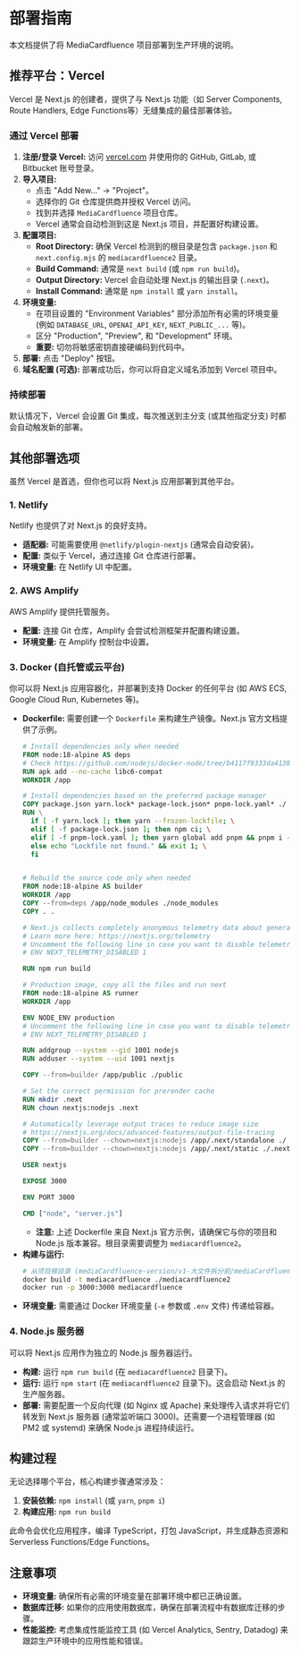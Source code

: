 # 部署指南

本文档提供了将 MediaCardfluence 项目部署到生产环境的说明。

## 推荐平台：Vercel

Vercel 是 Next.js 的创建者，提供了与 Next.js 功能（如 Server Components, Route Handlers, Edge Functions等）无缝集成的最佳部署体验。

### 通过 Vercel 部署

1.  **注册/登录 Vercel:** 访问 [vercel.com](https://vercel.com/) 并使用你的 GitHub, GitLab, 或 Bitbucket 账号登录。
2.  **导入项目:**
    *   点击 "Add New..." -> "Project"。
    *   选择你的 Git 仓库提供商并授权 Vercel 访问。
    *   找到并选择 `MediaCardfluence` 项目仓库。
    *   Vercel 通常会自动检测到这是 Next.js 项目，并配置好构建设置。
3.  **配置项目:**
    *   **Root Directory:** 确保 Vercel 检测到的根目录是包含 `package.json` 和 `next.config.mjs` 的 `mediacardfluence2` 目录。
    *   **Build Command:** 通常是 `next build` (或 `npm run build`)。
    *   **Output Directory:** Vercel 会自动处理 Next.js 的输出目录 (`.next`)。
    *   **Install Command:** 通常是 `npm install` 或 `yarn install`。
4.  **环境变量:**
    *   在项目设置的 "Environment Variables" 部分添加所有必需的环境变量 (例如 `DATABASE_URL`, `OPENAI_API_KEY`, `NEXT_PUBLIC_...` 等)。
    *   区分 "Production", "Preview", 和 "Development" 环境。
    *   **重要:** 切勿将敏感密钥直接硬编码到代码中。
5.  **部署:** 点击 "Deploy" 按钮。
6.  **域名配置 (可选):** 部署成功后，你可以将自定义域名添加到 Vercel 项目中。

### 持续部署

默认情况下，Vercel 会设置 Git 集成，每次推送到主分支 (或其他指定分支) 时都会自动触发新的部署。

## 其他部署选项

虽然 Vercel 是首选，但你也可以将 Next.js 应用部署到其他平台。

### 1. Netlify

Netlify 也提供了对 Next.js 的良好支持。

*   **适配器:** 可能需要使用 `@netlify/plugin-nextjs` (通常会自动安装)。
*   **配置:** 类似于 Vercel，通过连接 Git 仓库进行部署。
*   **环境变量:** 在 Netlify UI 中配置。

### 2. AWS Amplify

AWS Amplify 提供托管服务。

*   **配置:** 连接 Git 仓库，Amplify 会尝试检测框架并配置构建设置。
*   **环境变量:** 在 Amplify 控制台中设置。

### 3. Docker (自托管或云平台)

你可以将 Next.js 应用容器化，并部署到支持 Docker 的任何平台 (如 AWS ECS, Google Cloud Run, Kubernetes 等)。

*   **Dockerfile:** 需要创建一个 `Dockerfile` 来构建生产镜像。Next.js 官方文档提供了示例。
    ```dockerfile
    # Install dependencies only when needed
    FROM node:18-alpine AS deps
    # Check https://github.com/nodejs/docker-node/tree/b4117f9333da4138b03a546ec926ef50a31506c3#nodealpine to understand why libc6-compat might be needed.
    RUN apk add --no-cache libc6-compat
    WORKDIR /app

    # Install dependencies based on the preferred package manager
    COPY package.json yarn.lock* package-lock.json* pnpm-lock.yaml* ./
    RUN \
      if [ -f yarn.lock ]; then yarn --frozen-lockfile; \
      elif [ -f package-lock.json ]; then npm ci; \
      elif [ -f pnpm-lock.yaml ]; then yarn global add pnpm && pnpm i --frozen-lockfile; \
      else echo "Lockfile not found." && exit 1; \
      fi


    # Rebuild the source code only when needed
    FROM node:18-alpine AS builder
    WORKDIR /app
    COPY --from=deps /app/node_modules ./node_modules
    COPY . .

    # Next.js collects completely anonymous telemetry data about general usage.
    # Learn more here: https://nextjs.org/telemetry
    # Uncomment the following line in case you want to disable telemetry during the build.
    # ENV NEXT_TELEMETRY_DISABLED 1

    RUN npm run build

    # Production image, copy all the files and run next
    FROM node:18-alpine AS runner
    WORKDIR /app

    ENV NODE_ENV production
    # Uncomment the following line in case you want to disable telemetry during runtime.
    # ENV NEXT_TELEMETRY_DISABLED 1

    RUN addgroup --system --gid 1001 nodejs
    RUN adduser --system --uid 1001 nextjs

    COPY --from=builder /app/public ./public

    # Set the correct permission for prerender cache
    RUN mkdir .next
    RUN chown nextjs:nodejs .next

    # Automatically leverage output traces to reduce image size
    # https://nextjs.org/docs/advanced-features/output-file-tracing
    COPY --from=builder --chown=nextjs:nodejs /app/.next/standalone ./
    COPY --from=builder --chown=nextjs:nodejs /app/.next/static ./.next/static

    USER nextjs

    EXPOSE 3000

    ENV PORT 3000

    CMD ["node", "server.js"]
    ```
    *   **注意:** 上述 Dockerfile 来自 Next.js 官方示例，请确保它与你的项目和 Node.js 版本兼容。根目录需要调整为 `mediacardfluence2`。
*   **构建与运行:**
    ```bash
    # 从项目根目录 (mediaCardfluence-version/v1-大文件拆分前/mediaCardfluence/mediaCardfluence2-root)
    docker build -t mediacardfluence ./mediacardfluence2
    docker run -p 3000:3000 mediacardfluence
    ```
*   **环境变量:** 需要通过 Docker 环境变量 (`-e` 参数或 `.env` 文件) 传递给容器。

### 4. Node.js 服务器

可以将 Next.js 应用作为独立的 Node.js 服务器运行。

*   **构建:** 运行 `npm run build` (在 `mediacardfluence2` 目录下)。
*   **运行:** 运行 `npm start` (在 `mediacardfluence2` 目录下)。这会启动 Next.js 的生产服务器。
*   **部署:** 需要配置一个反向代理 (如 Nginx 或 Apache) 来处理传入请求并将它们转发到 Next.js 服务器 (通常监听端口 3000)。还需要一个进程管理器 (如 PM2 或 systemd) 来确保 Node.js 进程持续运行。

## 构建过程

无论选择哪个平台，核心构建步骤通常涉及：

1.  **安装依赖:** `npm install` (或 `yarn`, `pnpm i`)
2.  **构建应用:** `npm run build`

此命令会优化应用程序，编译 TypeScript，打包 JavaScript，并生成静态资源和 Serverless Functions/Edge Functions。

## 注意事项

*   **环境变量:** 确保所有必需的环境变量在部署环境中都已正确设置。
*   **数据库迁移:** 如果你的应用使用数据库，确保在部署流程中有数据库迁移的步骤。
*   **性能监控:** 考虑集成性能监控工具 (如 Vercel Analytics, Sentry, Datadog) 来跟踪生产环境中的应用性能和错误。 